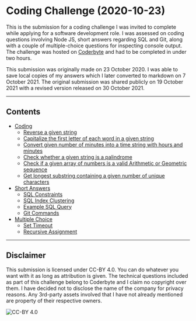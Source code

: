# Coding Challenge (2020-10-23)

This is the submission for a coding challenge I was invited to complete while applying for a software development role. I was assessed on coding questions involving Node JS, short answers regarding SQL and Git, along with a couple of multiple-choice questions for inspecting console output. The challenge was hosted on [Coderbyte](https://coderbyte.com/) and had to be completed in under two hours.

This submission was originally made on 23 October 2020. I was able to save local copies of my answers which I later converted to markdown on 7 October 2021. The original submission was shared publicly on 19 October 2021 with a revised version released on 30 October 2021.

---

## Contents

* [Coding](./submission/coding/readme.md)
	* [Reverse a given string](./submission/coding/1-reverse_string.md)
	* [Capitalize the first letter of each word in a given string](./submission/coding/2-capitalize_words.md)
	* [Convert given number of minutes into a time string with hours and minutes](./submission/coding/3-time_string.md)
	* [Check whether a given string is a palindrome](./submission/coding/4-palindrone.md)
	* [Check if a given array of numbers is a valid Arithmetic or Geometric sequence](./submission/coding/5-arith_geo_seq.md)
	* [Get longest substring containing a given number of unique characters](./submission/coding/6-unique_substr.md)
* [Short Answers](./submission/short-answers.md)
	* [SQL Constraints](./submission/short-answers.md#what-is-a-constraint-in-sql)
	* [SQL Index Clustering](submission/short-answers.md#what-is-the-difference-between-a-clustered-and-non-clustered-index)
	* [Example SQL Query](./submission/short-answers.md#what-does-the-following-sql-query-do)
	* [Git Commands](./submission/short-answers.md#what-is-the-difference-between-git-merge-and-git-rebase)
* [Multiple Choice](./submission/multiple-choice.md)
	* [Set Timeout](./submission/multiple-choice.md#set-timeout)
	* [Recursive Assignment](./submission/multiple-choice.md#recursive-assignment)

---

## Disclaimer

This submission is licensed under CC-BY 4.0. You can do whatever you want with it as long as attribution is given. The technical questions included as part of this challenge belong to Coderbyte and I claim no copyright over them. I have decided not to disclose the name of the company for privacy reasons. Any 3rd-party assets involved that I have not already mentioned are property of their respective owners.

![CC-BY 4.0](https://i.creativecommons.org/l/by/4.0/88x31.png)

